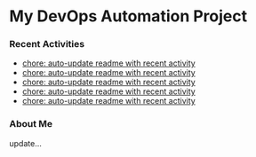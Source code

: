 # My DevOps Automation Project

### Recent Activities
<!-- activity:START -->
- [chore: auto-update readme with recent activity](https://github.com/kaigiii/mybowling-app/commit/8653a937fb15e8c87aeee405114bfaaa373f859d)
- [chore: auto-update readme with recent activity](https://github.com/kaigiii/mybowling-app/commit/9eb52b251f4067dedd7f4fb7423a36260765c93c)
- [chore: auto-update readme with recent activity](https://github.com/kaigiii/mybowling-app/commit/bbfb4ec8616c828a65ff286d271012d4448a1fcc)
- [chore: auto-update readme with recent activity](https://github.com/kaigiii/mybowling-app/commit/ac8ef1e240d0baad8902c3acacd05174a8048991)
- [chore: auto-update readme with recent activity](https://github.com/kaigiii/mybowling-app/commit/21110aa140d5266bea3fbd6aa39e95b1bdc3d55b)
<!-- activity:END -->

### About Me
<!-- MYLINKS:START -->
<!-- MYLINKS:END -->

update...
